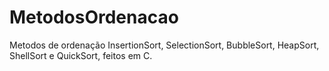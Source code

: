 # MetodosOrdenacao


Metodos de ordenação InsertionSort, SelectionSort, BubbleSort, HeapSort, ShellSort e QuickSort, feitos em C.
